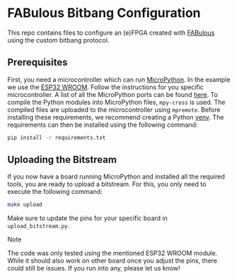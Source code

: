 # FABulous Bitbang Configuration

This repo contains files to configure an (e)FPGA created with
[FABulous](https://github.com/FPGA-Research/FABulous) using the custom bitbang
protocol.

## Prerequisites

First, you need a microcontroller which can run
[MicroPython](https://docs.microPython.org/en/latest/index.html). In the example
we use the [ESP32 WROOM](https://microPython.org/download/ESP32_GENERIC/).
Follow the instructions for you specific microcontroller. A list of all the
MicroPython ports can be found
[here](https://micropython.org/download/). To compile the Python
modules into MicroPython files, `mpy-cross` is used. The compiled files are
uploaded to the microcontroller using `mpremote`. Before installing these
requirements, we recommend creating a Python
[venv](https://docs.Python.org/3/library/venv.html). The requirements can then
be installed using the following command:

```bash
pip install -r requirements.txt
```

## Uploading the Bitstream

If you now have a board running MicroPython and installed all the required
tools, you are ready to upload a bitstream. For this, you only need to execute
the following command:

```bash
make upload
```

Make sure to update the pins for your specific board in `upload_bitstream.py`. 

> [!NOTE] 
> The code was only tested using the mentioned ESP32 WROOM module. While it
> should also work on other board once you adjust the pins, there could still be
> issues. If you run into any, please let us know!

